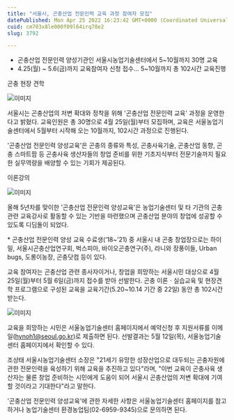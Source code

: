 ```yaml
---
title: "서울시, 곤충산업 전문인력 교육 과정 참여자 모집"
datePublished: Mon Apr 25 2022 16:23:42 GMT+0000 (Coordinated Universal Time)
cuid: cm703x8le000f09l64irq78e2
slug: 3792

---
```



- 곤충산업 전문인력 양성기관인 서울시농업기술센터에서 5~10월까지 30명 교육
- 4.25(월) ~ 5.6(금)까지 교육참여자 신청 접수... 5~10월까지 총 102시간 교육진행

곤충 현장 견학

![이미지](https://cdn.hashnode.com/res/hashnode/image/upload/v1739255668714/94161130-7eb9-4fcd-8046-809e8fecf51a.png)

서울시는 곤충산업의 저변 확대와 정착을 위해 '곤충산업 전문인력 교육' 과정을 운영한다고 밝혔다. 교육인원은 총 30명으로 4월 25일(월)부터 모집하며, 교육은 서울농업기술센터에서 5월부터 시작해 오는 10월까지, 102시간 과정으로 진행된다.

'곤충산업 전문인력 양성교육'은 곤충의 종류와 특성, 곤충사육기술, 곤충산업 동향, 곤충 스마트팜 등 곤충사육 생산자들의 창업 준비를 위한 기초지식부터 전문기술까지 필요한 실무역량을 배양할 수 있는 기회가 제공된다.

이론강의

![이미지](https://cdn.hashnode.com/res/hashnode/image/upload/v1739255671152/8c9dfaeb-43fe-4782-8774-14bb173fd18a.png)

올해 5년차를 맞이한 '곤충산업 전문인력 양성교육'은 농업기술센터 및 타 기관의 곤충 관련 교육강사로 활동할 수 있는 기반을 마련했으며 곤충산업 분야의 창업에 성공할 수 있도록 디딤돌이 되었다.

* 곤충산업 전문인력 양성 교육 수료생(‘18~’21) 중 서울시 내 곤충 창업장으로는 하이밀, 서울시곤충산업연구회, 벅스피아, 바이오곤충연구(주), 라니와 장풍이들, Urban bugs, 도롱이농장, 곤충닷컴 등이 있다.

교육 참여자는 곤충산업 관련 종사자이거나, 창업을 희망하는 서울시민 대상으로 4월 25일(월)부터 5월 6일(금)까지 접수를 받아 선발한다. 곤충 이론ㆍ실습교육 및 현장견학 프로그램으로 구성된 교육을 교육기간(5.20~10.14 기간 중 22일) 동안 총 102시간 받는다.

![이미지](https://cdn.hashnode.com/res/hashnode/image/upload/v1739255674402/c883b22e-e106-4744-a1c7-d0de2335c008.png)

교육을 희망하는 시민은 서울농업기술센터 홈페이지에서 예약신청 후 지원서류를 이메일(hynoh1@seoul.go.kr)로 제출하면 된다. 선발결과는 5월 12일(목), 서울농업기술센터 홈페이지에서 확인할 수 있다.

조상태 서울시농업기술센터 소장은 "21세기 유망한 성장산업으로 대두되는 곤충자원에 관한 전문인력을 육성하기 위해 교육을 추진하고 있다"라며, "이번 교육이 곤충사육 생산자는 물론 창업 준비하는 시민에게 도움이 되어 서울시 곤충산업의 저변 확대에 기여할 것이라고 기대한다"라고 말한다.

'곤충산업 전문인력 양성교육'에 관한 자세한 사항은 서울농업기술센터 홈페이지를 참고하거나 농업기술센터 환경농업팀(02-6959-9345)으로 문의하면 된다.